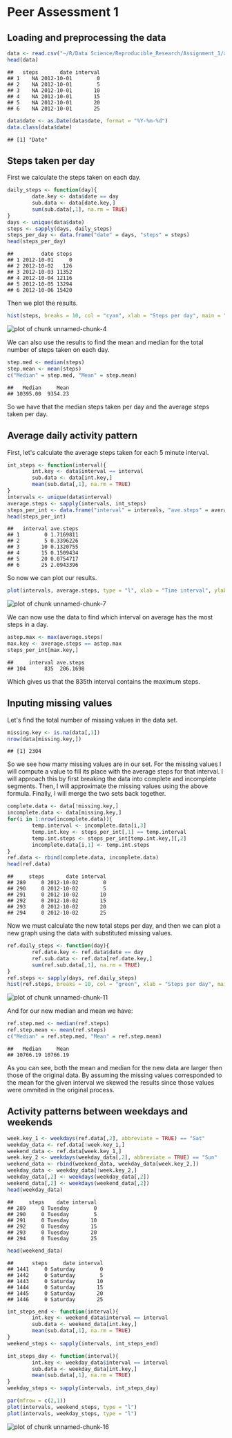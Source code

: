 # Peer Assessment 1  

Loading and preprocessing the data
---

```r
data <- read.csv("~/R/Data Science/Reproducible_Research/Assignment_1/activity.csv")
head(data)
```

```
##   steps       date interval
## 1    NA 2012-10-01        0
## 2    NA 2012-10-01        5
## 3    NA 2012-10-01       10
## 4    NA 2012-10-01       15
## 5    NA 2012-10-01       20
## 6    NA 2012-10-01       25
```


```r
data$date <- as.Date(data$date, format = "%Y-%m-%d")
data.class(data$date)
```

```
## [1] "Date"
```

Steps taken per day
---
First we calculate the steps taken on each day.

```r
daily_steps <- function(day){
        date.key <- data$date == day
        sub.data <- data[date.key,]
        sum(sub.data[,1], na.rm = TRUE)
}
days <- unique(data$date)
steps <- sapply(days, daily_steps)
steps_per_day <- data.frame("date" = days, "steps" = steps)
head(steps_per_day)
```

```
##         date steps
## 1 2012-10-01     0
## 2 2012-10-02   126
## 3 2012-10-03 11352
## 4 2012-10-04 12116
## 5 2012-10-05 13294
## 6 2012-10-06 15420
```
Then we plot the results.

```r
hist(steps, breaks = 10, col = "cyan", xlab = "Steps per day", main = "Total Number of Steps Taken Each Day")
```

![plot of chunk unnamed-chunk-4](figure/unnamed-chunk-4-1.png) 

We can also use the results to find the mean and median for the total number of steps taken on each day.

```r
step.med <- median(steps)
step.mean <- mean(steps)
c("Median" = step.med, "Mean" = step.mean)
```

```
##   Median     Mean 
## 10395.00  9354.23
```
So we have that the median steps taken per day and the average steps taken per day.

Average daily activity pattern
---
First, let's calculate the average steps taken for each 5 minute interval.

```r
int_steps <- function(interval){
        int.key <- data$interval == interval
        sub.data <- data[int.key,]
        mean(sub.data[,1], na.rm = TRUE)
}
intervals <- unique(data$interval)
average.steps <- sapply(intervals, int_steps)
steps_per_int <- data.frame("interval" = intervals, "ave.steps" = average.steps)
head(steps_per_int)
```

```
##   interval ave.steps
## 1        0 1.7169811
## 2        5 0.3396226
## 3       10 0.1320755
## 4       15 0.1509434
## 5       20 0.0754717
## 6       25 2.0943396
```
So now we can plot our results.

```r
plot(intervals, average.steps, type = "l", xlab = "Time interval", ylab = "Average steps taken", main = "Average Steps Taken Throughout Day" )
```

![plot of chunk unnamed-chunk-7](figure/unnamed-chunk-7-1.png) 

We can now use the data to find which interval on average has the most steps in a day.

```r
astep.max <- max(average.steps)
max.key <- average.steps == astep.max
steps_per_int[max.key,]
```

```
##     interval ave.steps
## 104      835  206.1698
```
Which gives us that the 835th interval contains the maximum steps.

Inputing missing values
---
Let's find the total number of missing values in the data set.

```r
missing.key <- is.na(data[,1])
nrow(data[missing.key,])
```

```
## [1] 2304
```
So we see how many missing values are in our set. For the missing values I will compute a value to fill its place with the average steps for that interval. I will approach this by first breaking the data into complete and incomplete segments. Then, I will  approximate the missing values using the above formula. Finally, I will merge the two sets back together. 

```r
complete.data <- data[!missing.key,]
incomplete.data <- data[missing.key,]
for(i in 1:nrow(incomplete.data)){
        temp.interval <- incomplete.data[i,3]
        temp.int.key <- steps_per_int[,1] == temp.interval
        temp.int.steps <- steps_per_int[temp.int.key,][,2]
        incomplete.data[i,1] <- temp.int.steps
}
ref.data <- rbind(complete.data, incomplete.data)
head(ref.data)
```

```
##     steps       date interval
## 289     0 2012-10-02        0
## 290     0 2012-10-02        5
## 291     0 2012-10-02       10
## 292     0 2012-10-02       15
## 293     0 2012-10-02       20
## 294     0 2012-10-02       25
```
Now we must calculate the new total steps per day, and then we can plot a new graph using the data with substituted missing values.

```r
ref.daily_steps <- function(day){
        ref.date.key <- ref.data$date == day
        ref.sub.data <- ref.data[ref.date.key,]
        sum(ref.sub.data[,1], na.rm = TRUE)
}
ref.steps <- sapply(days, ref.daily_steps)
hist(ref.steps, breaks = 10, col = "green", xlab = "Steps per day", main = "Total Number of Steps Taken Each Day With Corrected Values")
```

![plot of chunk unnamed-chunk-11](figure/unnamed-chunk-11-1.png) 

And for our new median and mean we have:

```r
ref.step.med <- median(ref.steps)
ref.step.mean <- mean(ref.steps)
c("Median" = ref.step.med, "Mean" = ref.step.mean)
```

```
##   Median     Mean 
## 10766.19 10766.19
```
As you can see, both the mean and median for the new data are larger then those of the original data. By assuming the missing values corresponded to the mean for the given interval we skewed the results since those values were ommited in the original process. 

Activity patterns between weekdays and weekends
---

```r
week.key_1 <- weekdays(ref.data[,2], abbreviate = TRUE) == "Sat"
weekday_data <- ref.data[!week.key_1,]
weekend_data <- ref.data[week.key_1,]
week.key_2 <- weekdays(weekday_data[,2], abbreviate = TRUE) == "Sun"
weekend_data <- rbind(weekend_data, weekday_data[week.key_2,])
weekday_data <- weekday_data[!week.key_2,]
weekday_data[,2] <- weekdays(weekday_data[,2])
weekend_data[,2] <- weekdays(weekend_data[,2])
head(weekday_data)
```

```
##     steps    date interval
## 289     0 Tuesday        0
## 290     0 Tuesday        5
## 291     0 Tuesday       10
## 292     0 Tuesday       15
## 293     0 Tuesday       20
## 294     0 Tuesday       25
```

```r
head(weekend_data)
```

```
##      steps     date interval
## 1441     0 Saturday        0
## 1442     0 Saturday        5
## 1443     0 Saturday       10
## 1444     0 Saturday       15
## 1445     0 Saturday       20
## 1446     0 Saturday       25
```

```r
int_steps_end <- function(interval){
        int.key <- weekend_data$interval == interval
        sub.data <- weekend_data[int.key,]
        mean(sub.data[,1], na.rm = TRUE)
}
weekend_steps <- sapply(intervals, int_steps_end)
```

```r
int_steps_day <- function(interval){
        int.key <- weekday_data$interval == interval
        sub.data <- weekday_data[int.key,]
        mean(sub.data[,1], na.rm = TRUE)
}
weekday_steps <- sapply(intervals, int_steps_day)
```

```r
par(mfrow = c(2,1))
plot(intervals, weekend_steps, type = "l")
plot(intervals, weekday_steps, type = "l")
```

![plot of chunk unnamed-chunk-16](figure/unnamed-chunk-16-1.png) 
